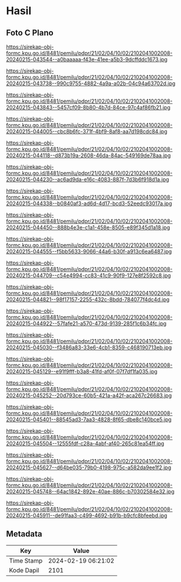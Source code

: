 # Hasil

## Foto C Plano

https://sirekap-obj-formc.kpu.go.id/8481/pemilu/pdpr/21/02/04/10/02/2102041002008-20240215-043544--a0baaaaa-f43e-41ee-a5b3-9dcffddc1673.jpg

https://sirekap-obj-formc.kpu.go.id/8481/pemilu/pdpr/21/02/04/10/02/2102041002008-20240215-043738--990c9755-4882-4a9a-a02b-04c94a63702d.jpg

https://sirekap-obj-formc.kpu.go.id/8481/pemilu/pdpr/21/02/04/10/02/2102041002008-20240215-043843--5457cf09-8b80-4b7d-84ce-97c4af86fb21.jpg

https://sirekap-obj-formc.kpu.go.id/8481/pemilu/pdpr/21/02/04/10/02/2102041002008-20240215-044005--cbc8b6fc-371f-4bf9-8af8-aa7d198cdc84.jpg

https://sirekap-obj-formc.kpu.go.id/8481/pemilu/pdpr/21/02/04/10/02/2102041002008-20240215-044118--d873b19a-2608-46da-84ac-549169de78aa.jpg

https://sirekap-obj-formc.kpu.go.id/8481/pemilu/pdpr/21/02/04/10/02/2102041002008-20240215-044230--ac6ad9da-e16c-4083-887f-7d3b6f918d1a.jpg

https://sirekap-obj-formc.kpu.go.id/8481/pemilu/pdpr/21/02/04/10/02/2102041002008-20240215-044338--b0840af3-ad6d-4d17-bcd3-52eedc93017a.jpg

https://sirekap-obj-formc.kpu.go.id/8481/pemilu/pdpr/21/02/04/10/02/2102041002008-20240215-044450--888b4e3e-c1a1-458e-8505-e89f345d1a18.jpg

https://sirekap-obj-formc.kpu.go.id/8481/pemilu/pdpr/21/02/04/10/02/2102041002008-20240215-044555--f5bb5633-9066-44a6-b30f-a913c6ea6487.jpg

https://sirekap-obj-formc.kpu.go.id/8481/pemilu/pdpr/21/02/04/10/02/2102041002008-20240215-044709--c54e4994-cc83-41c9-90f9-127e8f2592c8.jpg

https://sirekap-obj-formc.kpu.go.id/8481/pemilu/pdpr/21/02/04/10/02/2102041002008-20240215-044821--98f17157-2255-432c-8bdd-784077f4dc4d.jpg

https://sirekap-obj-formc.kpu.go.id/8481/pemilu/pdpr/21/02/04/10/02/2102041002008-20240215-044922--57fafe21-a570-473d-9139-285f1c6b34fc.jpg

https://sirekap-obj-formc.kpu.go.id/8481/pemilu/pdpr/21/02/04/10/02/2102041002008-20240215-045030--f3486a83-33e6-4cb1-8359-c468190713eb.jpg

https://sirekap-obj-formc.kpu.go.id/8481/pemilu/pdpr/21/02/04/10/02/2102041002008-20240215-045129--e91f9fff-b3a8-41fd-af0f-07f7df1fa035.jpg

https://sirekap-obj-formc.kpu.go.id/8481/pemilu/pdpr/21/02/04/10/02/2102041002008-20240215-045252--20d793ce-60b5-421a-a42f-aca267c26683.jpg

https://sirekap-obj-formc.kpu.go.id/8481/pemilu/pdpr/21/02/04/10/02/2102041002008-20240215-045401--88545ad3-7aa3-4828-8f65-dbe8c140bce5.jpg

https://sirekap-obj-formc.kpu.go.id/8481/pemilu/pdpr/21/02/04/10/02/2102041002008-20240215-045504--12555fdf-c28a-4abf-af40-265c81ea54ff.jpg

https://sirekap-obj-formc.kpu.go.id/8481/pemilu/pdpr/21/02/04/10/02/2102041002008-20240215-045627--d64be035-79b0-4198-975c-a582da9ee1f2.jpg

https://sirekap-obj-formc.kpu.go.id/8481/pemilu/pdpr/21/02/04/10/02/2102041002008-20240215-045748--64ac1842-892e-40ae-886c-b70302584e32.jpg

https://sirekap-obj-formc.kpu.go.id/8481/pemilu/pdpr/21/02/04/10/02/2102041002008-20240215-045911--de91faa3-c499-4692-b91b-b9cfc8bfeebd.jpg


## Metadata

| Key        | Value               |
| ---------- | ------------------- |
| Time Stamp | 2024-02-19 06:21:02 |
| Kode Dapil | 2101                |



